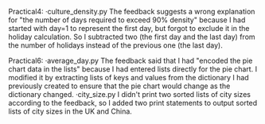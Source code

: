 Practical4:
·culture_density.py
The feedback suggests a wrong explanation for "the number of days required to exceed 90% density" because I had started with day=1 to represent the first day, but forgot to exclude it in the holiday calculation. So I subtracted two (the first day and the last day) from the number of holidays instead of the previous one (the last day).

Practical6:
·average_day.py
The feedback said that I had "encoded the pie chart data in the lists" because I had entered lists directly for the pie chart. I modified it by extracting lists of keys and values from the dictionary I had previously created to ensure that the pie chart would change as the dictionary changed.
·city_size.py
I didn't print two sorted lists of city sizes according to the feedback, so I added two print statements to output sorted lists of city sizes in the UK and China.
